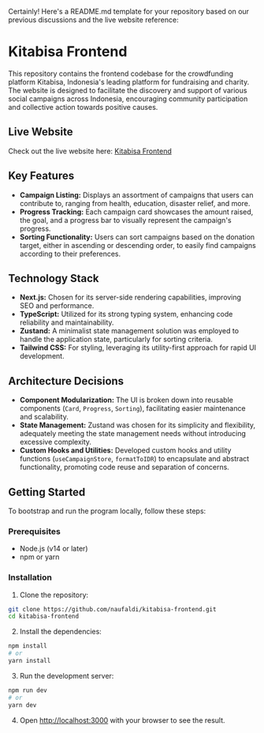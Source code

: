Certainly! Here's a README.md template for your repository based on our previous discussions and the live website reference:

# Kitabisa Frontend

This repository contains the frontend codebase for the crowdfunding platform Kitabisa, Indonesia's leading platform for fundraising and charity. The website is designed to facilitate the discovery and support of various social campaigns across Indonesia, encouraging community participation and collective action towards positive causes.

## Live Website

Check out the live website here: [Kitabisa Frontend](https://kitabisa-frontend.vercel.app/)

## Key Features

- **Campaign Listing:** Displays an assortment of campaigns that users can contribute to, ranging from health, education, disaster relief, and more.
- **Progress Tracking:** Each campaign card showcases the amount raised, the goal, and a progress bar to visually represent the campaign's progress.
- **Sorting Functionality:** Users can sort campaigns based on the donation target, either in ascending or descending order, to easily find campaigns according to their preferences.

## Technology Stack

- **Next.js:** Chosen for its server-side rendering capabilities, improving SEO and performance.
- **TypeScript:** Utilized for its strong typing system, enhancing code reliability and maintainability.
- **Zustand:** A minimalist state management solution was employed to handle the application state, particularly for sorting criteria.
- **Tailwind CSS:** For styling, leveraging its utility-first approach for rapid UI development.

## Architecture Decisions

- **Component Modularization:** The UI is broken down into reusable components (`Card`, `Progress`, `Sorting`), facilitating easier maintenance and scalability.
- **State Management:** Zustand was chosen for its simplicity and flexibility, adequately meeting the state management needs without introducing excessive complexity.
- **Custom Hooks and Utilities:** Developed custom hooks and utility functions (`useCampaignStore`, `formatToIDR`) to encapsulate and abstract functionality, promoting code reuse and separation of concerns.

## Getting Started

To bootstrap and run the program locally, follow these steps:

### Prerequisites

- Node.js (v14 or later)
- npm or yarn

### Installation

1. Clone the repository:

```bash
git clone https://github.com/naufaldi/kitabisa-frontend.git
cd kitabisa-frontend
```

2. Install the dependencies:

```bash
npm install
# or
yarn install
```

3. Run the development server:

```bash
npm run dev
# or
yarn dev
```

4. Open [http://localhost:3000](http://localhost:3000) with your browser to see the result.
